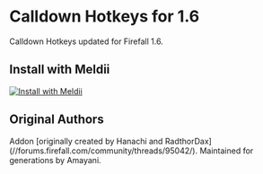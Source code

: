 # Calldown Hotkeys for 1.6
Calldown Hotkeys updated for Firefall 1.6.

## Install with Meldii
[![Install with Meldii](http://goomichan.github.io/Meldii/images/OneClick.png)](http://goomichan.github.io/Meldii/install.html?id=https://github.com/Xsear/CalldownHotkeys.git)

## Original Authors
Addon [originally created by Hanachi and RadthorDax] (//forums.firefall.com/community/threads/95042/).
Maintained for generations by Amayani.
